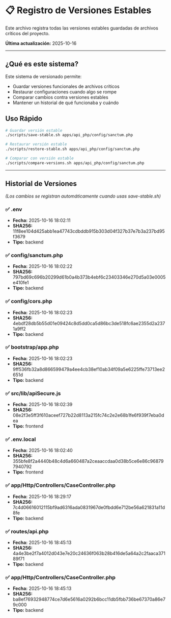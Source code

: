 # 📋 Registro de Versiones Estables

Este archivo registra todas las versiones estables guardadas de archivos críticos del proyecto.

**Última actualización:** 2025-10-16

---

## ¿Qué es este sistema?

Este sistema de versionado permite:
- Guardar versiones funcionales de archivos críticos
- Restaurar configuraciones cuando algo se rompe
- Comparar cambios contra versiones estables
- Mantener un historial de qué funcionaba y cuándo

## Uso Rápido

```bash
# Guardar versión estable
./scripts/save-stable.sh apps/api_php/config/sanctum.php

# Restaurar versión estable
./scripts/restore-stable.sh apps/api_php/config/sanctum.php

# Comparar con versión estable
./scripts/compare-versions.sh apps/api_php/config/sanctum.php
```

---

## Historial de Versiones

_(Los cambios se registran automáticamente cuando usas save-stable.sh)_

### ✅ .env
- **Fecha:** 2025-10-16 18:02:11
- **SHA256:** 11f8ee104d425abb1ea47743cdbddb915b303d04f327b37e7b3a237bd95f3679
- **Tipo:** backend

### ✅ config/sanctum.php
- **Fecha:** 2025-10-16 18:02:22
- **SHA256:** 797bd69c696b20299d61b0a4b373b4ebf6c23403346e270d5a03e0005e410fe1
- **Tipo:** backend

### ✅ config/cors.php
- **Fecha:** 2025-10-16 18:02:23
- **SHA256:** 4ebdf28db5b55d01e09424c8d5dd0ca5d86bc3de518fc6ae2355d2a2371a9ff2
- **Tipo:** backend

### ✅ bootstrap/app.php
- **Fecha:** 2025-10-16 18:02:23
- **SHA256:** 9ff536fb32a8d866599479a4ee4cb38ef10ab34f09a5e6225ffe73713ee2651d
- **Tipo:** backend

### ✅ src/lib/apiSecure.js
- **Fecha:** 2025-10-16 18:02:39
- **SHA256:** 08e2f3e5ff3f610aceef727b22d8113a215fc74c2e2e68b1fe6f939f7eba0dea
- **Tipo:** frontend

### ✅ .env.local
- **Fecha:** 2025-10-16 18:02:40
- **SHA256:** 355bfe8f2a4440b48c4d6a660487a2ceaaccdaa0d38b5ce6e86c968797940792
- **Tipo:** frontend

### ✅ app/Http/Controllers/CaseController.php
- **Fecha:** 2025-10-16 18:29:17
- **SHA256:** 7c4d06616012115bf9ad6316ada0831967de0fbdd6e712be56a621831a11d8fe
- **Tipo:** backend

### ✅ routes/api.php
- **Fecha:** 2025-10-16 18:45:13
- **SHA256:** 4a4e3be2f7a4012d043e7e20c24636f063b28b416de5a64a2c2faaca37189f71
- **Tipo:** backend

### ✅ app/Http/Controllers/CaseController.php
- **Fecha:** 2025-10-16 18:45:13
- **SHA256:** ba8ef76932948774ce7d6e5616a0292b6bcc11db5fbb736be67370a86e79c000
- **Tipo:** backend
